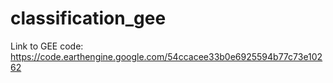 # classification_gee

Link to GEE code: https://code.earthengine.google.com/54ccacee33b0e6925594b77c73e10262
